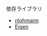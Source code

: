 依存ライブラリ
- [nlohmann](https://github.com/nlohmann/json)
- [Eigen](http://eigen.tuxfamily.org/index.php?title=Main_Page)
